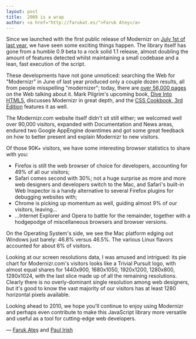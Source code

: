 ```yaml
---
layout: post
title:  2009 is a wrap
author: <a href="http://farukat.es/">Faruk Ateş</a>
---
```


Since we launched with the first public release of Modernizr on <a href="http://twitter.com/Modernizr/status/2426150132">July 1st of last year</a>, we have seen some exciting things happen. The library itself has gone from a humble 0.9 beta to a rock solid 1.1 release, almost doubling the amount of features detected whilst maintaining a small codebase and a lean, fast execution of the script.

These developments have not gone unnoticed: searching the Web for "Modernizr" in June of last year produced only a couple dozen results, all from people misspelling "modernizer"; today, there are <a href="http://www.google.com/search?q=Modernizr">over 56,000 pages</a> on the Web talking about it. Mark Pilgrim's upcoming book, <a href="http://diveintohtml5.org/">Dive Into HTML5</a>, discusses Modernizr in great depth, and the <a href="http://oreilly.com/catalog/9780596155940">CSS Cookbook, 3rd Edition</a> features it as well.

The Modernizr.com website itself didn't sit still either; we welcomed well over 90,000 visitors, expanded with Documentation and News areas, endured two Google AppEngine downtimes and got some great feedback on how to better present and explain Modernizr to new visitors.

Of those 90K+ visitors, we have some interesting browser statistics to share with you:

 * Firefox is still the web browser of choice for developers, accounting for 49% of all our visitors;
 * Safari comes second with 30%; not a huge surprise as more and more web designers and developers switch to the Mac, and Safari's built-in Web Inspector is a handy alternative to several Firefox plugins for debugging websites with;
 * Chrome is picking up momentum as well, guiding almost 9% of our visitors, leaving…
 * …Internet Explorer and Opera to battle for the remainder, together with a hodgepodge of miscellaneous browsers and browser versions.

 On the Operating System's side, we see the Mac platform edging out Windows just barely: 46.8% versus 46.5%. The various Linux flavors accounted for about 6% of visitors.

 Looking at our screen resolutions data, I was amused and intrigued: its pie chart for Modernizr.com's visitors looks like a Trivial Pursuit logo, with almost equal shares for 1440x900, 1680x1050, 1920x1200, 1280x800, 1280x1024, with the last slice made up of all the remaining resolutions. Clearly there is no overly-dominant single resolution among web designers, but it's good to know the vast majority of our visitors has at least 1280 horizontal pixels available.

 Looking ahead to 2010, we hope you'll continue to enjoy using Modernizr and perhaps even contribute to make this JavaScript library more versatile and useful as a tool for cutting-edge web developers.

— <a href="http://farukat.es/">Faruk Ateş</a> and <a href="http://paulirish.com/">Paul Irish</a>
